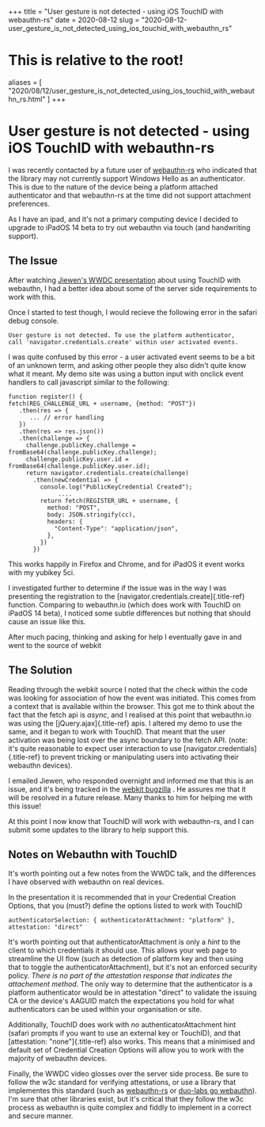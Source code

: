 +++
title = "User gesture is not detected - using iOS TouchID with webauthn-rs"
date = 2020-08-12
slug = "2020-08-12-user_gesture_is_not_detected_using_ios_touchid_with_webauthn_rs"
# This is relative to the root!
aliases = [ "2020/08/12/user_gesture_is_not_detected_using_ios_touchid_with_webauthn_rs.html" ]
+++
# User gesture is not detected - using iOS TouchID with webauthn-rs

I was recently contacted by a future user of
[webauthn-rs](https://github.com/kanidm/webauthn-rs) who indicated that
the library may not currently support Windows Hello as an authenticator.
This is due to the nature of the device being a platform attached
authenticator and that webauthn-rs at the time did not support
attachment preferences.

As I have an ipad, and it\'s not a primary computing device I decided to
upgrade to iPadOS 14 beta to try out webauthn via touch (and handwriting
support).

## The Issue

After watching [Jiewen\'s WWDC
presentation](https://developer.apple.com/videos/play/wwdc2020/10670/)
about using TouchID with webauthn, I had a better idea about some of the
server side requirements to work with this.

Once I started to test though, I would recieve the following error in
the safari debug console.

    User gesture is not detected. To use the platform authenticator,
    call 'navigator.credentials.create' within user activated events.

I was quite confused by this error - a user activated event seems to be
a bit of an unknown term, and asking other people they also didn\'t
quite know what it meant. My demo site was using a button input with
onclick event handlers to call javascript similar to the following:

    function register() {
    fetch(REG_CHALLENGE_URL + username, {method: "POST"})
       .then(res => {
          ... // error handling
       })
       .then(res => res.json())
       .then(challenge => {
         challenge.publicKey.challenge = fromBase64(challenge.publicKey.challenge);
         challenge.publicKey.user.id = fromBase64(challenge.publicKey.user.id);
         return navigator.credentials.create(challenge)
           .then(newCredential => {
             console.log("PublicKeyCredential Created");
                  .... 
             return fetch(REGISTER_URL + username, {
               method: "POST",
               body: JSON.stringify(cc),
               headers: {
                 "Content-Type": "application/json",
               },
             })
           })

This works happily in Firefox and Chrome, and for iPadOS it event works
with my yubikey 5ci.

I investigated further to determine if the issue was in the way I was
presenting the registration to the
[navigator.credentials.create]{.title-ref} function. Comparing to
webauthn.io (which does work with TouchID on iPadOS 14 beta), I noticed
some subtle differences but nothing that should cause an issue like
this.

After much pacing, thinking and asking for help I eventually gave in and
went to the source of webkit

## The Solution

Reading through the webkit source I noted that the check within the code
was looking for association of how the event was initiated. This comes
from a context that is available within the browser. This got me to
think about the fact that the fetch api is *async*, and I realised at
this point that webauthn.io was using the [jQuery.ajax]{.title-ref}
apis. I altered my demo to use the same, and it began to work with
TouchID. That meant that the user activation was being lost over the
async boundary to the fetch API. (note: it\'s quite reasonable to expect
user interaction to use [navigator.credentials]{.title-ref} to prevent
tricking or manipulating users into activating their webauthn devices).

I emailed Jiewen, who responded overnight and informed me that this is
an issue, and it\'s being tracked in the [webkit
bugzilla](https://bugs.webkit.org/show_bug.cgi?id=214722) . He assures
me that it will be resolved in a future release. Many thanks to him for
helping me with this issue!

At this point I now know that TouchID will work with webauthn-rs, and I
can submit some updates to the library to help support this.

## Notes on Webauthn with TouchID

It\'s worth pointing out a few notes from the WWDC talk, and the
differences I have observed with webauthn on real devices.

In the presentation it is recommended that in your Credential Creation
Options, that you (must?) define the options listed to work with TouchID

    authenticatorSelection: { authenticatorAttachment: "platform" },
    attestation: "direct"

It\'s worth pointing out that authenticatorAttachment is only a *hint*
to the client to which credentials it should use. This allows your web
page to streamline the UI flow (such as detection of platform key and
then using that to toggle the authenticatorAttachment), but it\'s not an
enforced security policy. *There is no part of the attestation response
that indicates the attachement method*. The only way to determine that
the authenticator is a platform authenticator would be in attestation
\"direct\" to validate the issuing CA or the device\'s AAGUID match the
expectations you hold for what authenticators can be used within your
organisation or site.

Additionally, TouchID does work with *no* authenticatorAttachment hint
(safari prompts if you want to use an external key or TouchID), and that
[attestation: \"none\"]{.title-ref} also works. This means that a
minimised and default set of Credential Creation Options will allow you
to work with the majority of webauthn devices.

Finally, the WWDC video glosses over the server side process. Be sure to
follow the w3c standard for verifying attestations, or use a library
that implementes this standard (such as
[webauthn-rs](https://github.com/kanidm/webauthn-rs) or [duo-labs go
webauthn](https://github.com/duo-labs/webauthn/)). I\'m sure that other
libraries exist, but it\'s critical that they follow the w3c process as
webauthn is quite complex and fiddly to implement in a correct and
secure manner.

